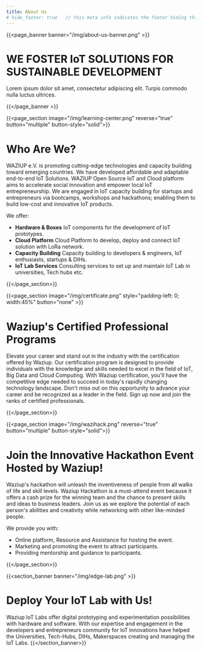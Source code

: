 ```yaml
---
title: About Us
# hide_footer: true   // this meta info indicates the footer hiding thing.
---
```


{{<page_banner banner="/img/about-us-banner.png" >}}

# WE FOSTER IoT SOLUTIONS FOR SUSTAINABLE DEVELOPMENT

Lorem ipsum dolor sit amet, consectetur adipiscing elit. Turpis commodo nulla luctus ultrices.

{{</page_banner >}}

{{<page_section image="/img/learning-center.png" reverse="true"  button="multiple" button-style="solid">}}

# Who Are We?
WAZIUP e.V. is promoting cutting-edge technologies and capacity building toward emerging countries. We have developed affordable and adaptable end-to-end IoT Solutions. WAZIUP Open Source IoT and Cloud platform aims to accelerate social innovation and empower local IoT entrepreneurship. We are engaged in IoT capacity building for startups and entrepreneurs via bootcamps, workshops and hackathons; enabling them to build low-cost and innovative IoT products. 

We offer:

- **Hardware & Boxes** IoT components for the development of IoT prototypes.
- **Cloud Platform**  Cloud Platform to develop, deploy and connect IoT solution with LoRa network.
- **Capacity Building** Capacity building to developers & engineers, IoT enthusiasts, startups & DIHs.
- **IoT Lab Services** Consulting services to set up and maintain IoT Lab in universities, Tech hubs etc.


{{</page_section>}}

{{<page_section image="/img/certificate.png" style="padding-left: 0; width:45%" button="none" >}}

# Waziup's Certified Professional Programs
Elevate your career and stand out in the industry with the certification offered by Waziup. Our certification program is designed to provide individuals with the knowledge and skills needed to excel in the field of IoT, Big Data and Cloud Computing. With Waziup certification, you'll have the competitive edge needed to succeed in today's rapidly changing technology landscape. Don't miss out on this opportunity to advance your career and be recognized as a leader in the field. Sign up now and join the ranks of certified professionals.

{{</page_section>}}

{{<page_section image="/img/wazihack.png" reverse="true"  button="multiple" button-style="solid">}}

# Join the Innovative Hackathon Event Hosted by Waziup!
Waziup's hackathon will unleash the inventiveness of people from all walks of life and skill levels. Waziup Hackathon is a must-attend event because it offers a cash prize for the winning team and the chance to present skills and ideas to business leaders. Join us as we explore the potential of each person's abilities and creativity while networking with other like-minded people.
 
We provide you with: 
- Online platform, Resource and Assistance for hosting the event.
- Marketing and promoting the event to attract participants.
- Providing mentorship and guidance to participants.


{{</page_section>}}

{{<section_banner banner="/img/edge-lab.png" >}}
# Deploy Your IoT Lab with Us!
Waziup IoT Labs offer digital prototyping and experimentation possibilities with hardware and software. With our expertise and engagement in the developers and entrepreneurs community for IoT innovations have helped the Universities, Tech-Hubs, DIHs, Makerspaces creating and managing the IoT Labs.
{{</section_banner>}}
<!-- {{<full_length_banner banner="/img/edge-lab.png">}} -->